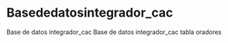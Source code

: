 # Basededatosintegrador_cac
Base de datos integrador_cac
Base de datos integrador_cac tabla oradores
